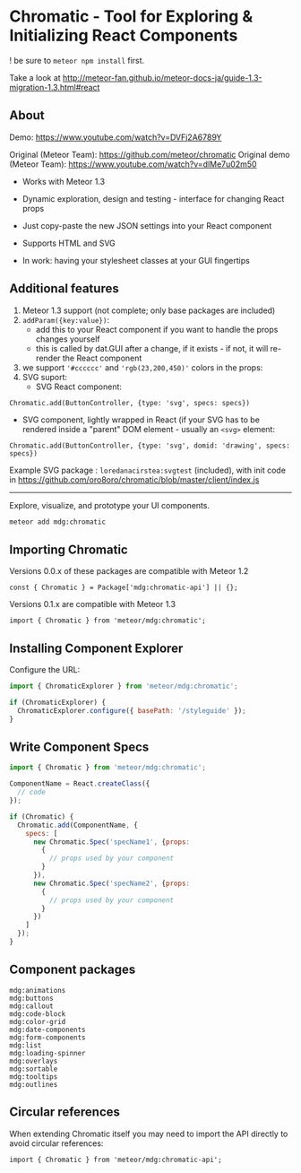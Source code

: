 # Chromatic - Tool for Exploring & Initializing React Components

! be sure to `meteor npm install` first. 

Take a look at http://meteor-fan.github.io/meteor-docs-ja/guide-1.3-migration-1.3.html#react


## About

Demo: https://www.youtube.com/watch?v=DVFj2A6789Y

Original (Meteor Team): https://github.com/meteor/chromatic
Original demo (Meteor Team): https://www.youtube.com/watch?v=dlMe7u02m50

+ Works with Meteor 1.3

+ Dynamic exploration, design and testing - interface for changing React props

+ Just copy-paste the new JSON settings into your React component

+ Supports HTML and SVG

+ In work: having your stylesheet classes at your GUI fingertips


## Additional features

1. Meteor 1.3 support (not complete; only base packages are included)
2. `addParam({key:value})`:
   - add this to your React component if you want to handle the props changes yourself
   - this is called by dat.GUI after a change, if it exists - if not, it will re-render the React component
2. we support `'#cccccc'` and `'rgb(23,200,450)'` colors in the props:
3. SVG suport:
   - SVG React component:
  
  `Chromatic.add(ButtonController, {type: 'svg', specs: specs})`

   - SVG component, lightly wrapped in React (if your SVG has to be rendered inside a "parent" DOM element - usually an `<svg>` element: 
  
  `Chromatic.add(ButtonController, {type: 'svg', domid: 'drawing', specs: specs})`


Example SVG package : `loredanacirstea:svgtest` (included), with init code in https://github.com/oro8oro/chromatic/blob/master/client/index.js

---------------------

Explore, visualize, and prototype your UI components.
``` bash
meteor add mdg:chromatic
```

## Importing Chromatic
Versions 0.0.x of these packages are compatible with Meteor 1.2
```
const { Chromatic } = Package['mdg:chromatic-api'] || {};
```
Versions 0.1.x are compatible with Meteor 1.3
```
import { Chromatic } from 'meteor/mdg:chromatic';
```

## Installing Component Explorer
Configure the URL:
```js
import { ChromaticExplorer } from 'meteor/mdg:chromatic';

if (ChromaticExplorer) {
  ChromaticExplorer.configure({ basePath: '/styleguide' });
}
```

## Write Component Specs
``` js
import { Chromatic } from 'meteor/mdg:chromatic';

ComponentName = React.createClass({
  // code
});

if (Chromatic) {
  Chromatic.add(ComponentName, {
    specs: [
      new Chromatic.Spec('specName1', {props:
        {
          // props used by your component
        }
      }),
      new Chromatic.Spec('specName2', {props:
        {
          // props used by your component
        }
      })
    ]
  });
}
```

## Component packages
```
mdg:animations
mdg:buttons
mdg:callout
mdg:code-block
mdg:color-grid
mdg:date-components
mdg:form-components
mdg:list
mdg:loading-spinner
mdg:overlays
mdg:sortable
mdg:tooltips
mdg:outlines
```

## Circular references
When extending Chromatic itself you may need to import the API directly to avoid circular references:
```
import { Chromatic } from 'meteor/mdg:chromatic-api';
```
